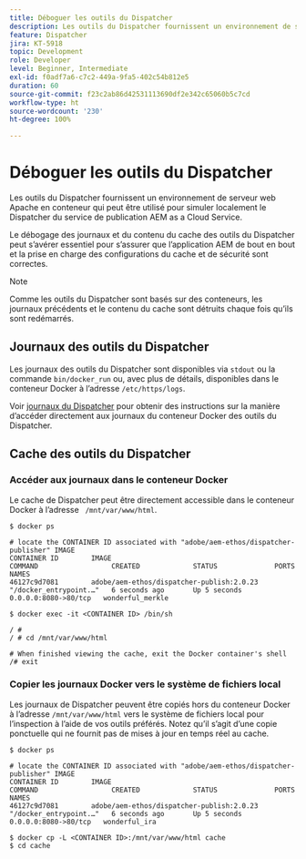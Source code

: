 ```yaml
---
title: Déboguer les outils du Dispatcher
description: Les outils du Dispatcher fournissent un environnement de serveur web Apache en conteneur qui peut être utilisé pour simuler localement le Dispatcher du service de publication AEM as a Cloud Service. Le débogage des journaux et du contenu du cache des outils du Dispatcher peut s’avérer essentiel pour s’assurer que l’application AEM de bout en bout et la prise en charge des configurations du cache et de sécurité sont correctes.
feature: Dispatcher
jira: KT-5918
topic: Development
role: Developer
level: Beginner, Intermediate
exl-id: f0adf7a6-c7c2-449a-9fa5-402c54b812e5
duration: 60
source-git-commit: f23c2ab86d42531113690df2e342c65060b5c7cd
workflow-type: ht
source-wordcount: '230'
ht-degree: 100%

---
```


# Déboguer les outils du Dispatcher

Les outils du Dispatcher fournissent un environnement de serveur web Apache en conteneur qui peut être utilisé pour simuler localement le Dispatcher du service de publication AEM as a Cloud Service.

Le débogage des journaux et du contenu du cache des outils du Dispatcher peut s’avérer essentiel pour s’assurer que l’application AEM de bout en bout et la prise en charge des configurations du cache et de sécurité sont correctes.

>[!NOTE]
>
>Comme les outils du Dispatcher sont basés sur des conteneurs, les journaux précédents et le contenu du cache sont détruits chaque fois qu’ils sont redémarrés.

## Journaux des outils du Dispatcher

Les journaux des outils du Dispatcher sont disponibles via `stdout` ou la commande `bin/docker_run` ou, avec plus de détails, disponibles dans le conteneur Docker à l’adresse `/etc/https/logs`.

Voir [journaux du Dispatcher](./logs.md#dispatcher-logs) pour obtenir des instructions sur la manière d’accéder directement aux journaux du conteneur Docker des outils du Dispatcher.

## Cache des outils du Dispatcher

### Accéder aux journaux dans le conteneur Docker

Le cache de Dispatcher peut être directement accessible dans le conteneur Docker à l’adresse ` /mnt/var/www/html`.

```shell
$ docker ps

# locate the CONTAINER ID associated with "adobe/aem-ethos/dispatcher-publisher" IMAGE
CONTAINER ID        IMAGE                                       COMMAND                  CREATED             STATUS              PORTS                  NAMES
46127c9d7081        adobe/aem-ethos/dispatcher-publish:2.0.23   "/docker_entrypoint.…"   6 seconds ago       Up 5 seconds        0.0.0.0:8080->80/tcp   wonderful_merkle

$ docker exec -it <CONTAINER ID> /bin/sh

/ # 
/ # cd /mnt/var/www/html

# When finished viewing the cache, exit the Docker container's shell
/# exit
```

### Copier les journaux Docker vers le système de fichiers local

Les journaux de Dispatcher peuvent être copiés hors du conteneur Docker à l’adresse `/mnt/var/www/html` vers le système de fichiers local pour l’inspection à l’aide de vos outils préférés. Notez qu’il s’agit d’une copie ponctuelle qui ne fournit pas de mises à jour en temps réel au cache.

```shell
$ docker ps

# locate the CONTAINER ID associated with "adobe/aem-ethos/dispatcher-publisher" IMAGE
CONTAINER ID        IMAGE                                       COMMAND                  CREATED             STATUS              PORTS                  NAMES
46127c9d7081        adobe/aem-ethos/dispatcher-publish:2.0.23   "/docker_entrypoint.…"   6 seconds ago       Up 5 seconds        0.0.0.0:8080->80/tcp   wonderful_ira

$ docker cp -L <CONTAINER ID>:/mnt/var/www/html cache 
$ cd cache
```
